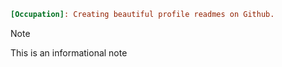 ```ini
[Occupation]: Creating beautiful profile readmes on Github.
```

> [!NOTE]
> This is an informational note
